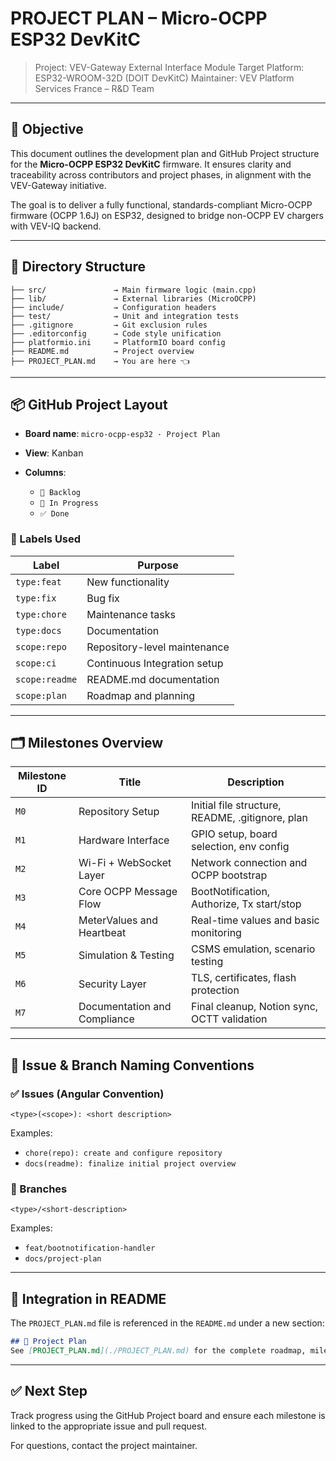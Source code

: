 # PROJECT PLAN – Micro-OCPP ESP32 DevKitC

> Project: VEV-Gateway External Interface Module
> Target Platform: ESP32-WROOM-32D (DOIT DevKitC)
> Maintainer: VEV Platform Services France – R\&D Team

---

## 🎯 Objective

This document outlines the development plan and GitHub Project structure for the **Micro-OCPP ESP32 DevKitC** firmware. It ensures clarity and traceability across contributors and project phases, in alignment with the VEV-Gateway initiative.

The goal is to deliver a fully functional, standards-compliant Micro-OCPP firmware (OCPP 1.6J) on ESP32, designed to bridge non-OCPP EV chargers with VEV-IQ backend.

---

## 🧱 Directory Structure

```text
├── src/               → Main firmware logic (main.cpp)
├── lib/               → External libraries (MicroOCPP)
├── include/           → Configuration headers
├── test/              → Unit and integration tests
├── .gitignore         → Git exclusion rules
├── .editorconfig      → Code style unification
├── platformio.ini     → PlatformIO board config
├── README.md          → Project overview
├── PROJECT_PLAN.md    → You are here 👈
```

---

## 📦 GitHub Project Layout

* **Board name**: `micro-ocpp-esp32 · Project Plan`
* **View**: Kanban
* **Columns**:

  * `📌 Backlog`
  * `🚧 In Progress`
  * `✅ Done`

### 🔖 Labels Used

| Label          | Purpose                      |
| -------------- | ---------------------------- |
| `type:feat`    | New functionality            |
| `type:fix`     | Bug fix                      |
| `type:chore`   | Maintenance tasks            |
| `type:docs`    | Documentation                |
| `scope:repo`   | Repository-level maintenance |
| `scope:ci`     | Continuous Integration setup |
| `scope:readme` | README.md documentation      |
| `scope:plan`   | Roadmap and planning         |

---

## 🗂️ Milestones Overview

| Milestone ID | Title                        | Description                                      |
| ------------ | ---------------------------- | ------------------------------------------------ |
| `M0`         | Repository Setup             | Initial file structure, README, .gitignore, plan |
| `M1`         | Hardware Interface           | GPIO setup, board selection, env config          |
| `M2`         | Wi-Fi + WebSocket Layer      | Network connection and OCPP bootstrap            |
| `M3`         | Core OCPP Message Flow       | BootNotification, Authorize, Tx start/stop       |
| `M4`         | MeterValues and Heartbeat    | Real-time values and basic monitoring            |
| `M5`         | Simulation & Testing         | CSMS emulation, scenario testing                 |
| `M6`         | Security Layer               | TLS, certificates, flash protection              |
| `M7`         | Documentation and Compliance | Final cleanup, Notion sync, OCTT validation      |

---

## 🧾 Issue & Branch Naming Conventions

### ✅ Issues (Angular Convention)

```text
<type>(<scope>): <short description>
```

Examples:

* `chore(repo): create and configure repository`
* `docs(readme): finalize initial project overview`

### 🌿 Branches

```text
<type>/<short-description>
```

Examples:

* `feat/bootnotification-handler`
* `docs/project-plan`

---

## 🔗 Integration in README

The `PROJECT_PLAN.md` file is referenced in the `README.md` under a new section:

```md
## 📌 Project Plan
See [PROJECT_PLAN.md](./PROJECT_PLAN.md) for the complete roadmap, milestones, and issue conventions.
```

---

## ✅ Next Step

Track progress using the GitHub Project board and ensure each milestone is linked to the appropriate issue and pull request.

For questions, contact the project maintainer.
